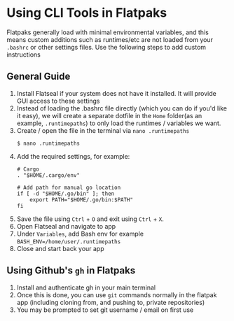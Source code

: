 # Using CLI Tools in Flatpaks

Flatpaks generally load with minimal environmental variables, and this means custom additions such as runtimes/etc are not loaded from your `.bashrc` or other settings files. Use the following steps to add custom instructions

## General Guide
1. Install Flatseal if your system does not have it installed. It will provide GUI access to these settings
2. Instead of loading the .bashrc file directly (which you can do if you'd like it easy), we will create a separate dotfile in the `Home` folder(as an example, `.runtimepaths`) to only load the runtimes / variables we want.
3. Create / open the file in the terminal via `nano .runtimepaths`
    ```
    $ nano .runtimepaths
    ```
4. Add the required settings, for example:
    ```
    # Cargo
    . "$HOME/.cargo/env"

    # Add path for manual go location
    if [ -d "$HOME/.go/bin" ]; then
        export PATH="$HOME/.go/bin:$PATH"
    fi
    ```
5. Save the file using `Ctrl` + `O` and exit using `Ctrl` + `X`.
6. Open Flatseal and navigate to app
7. Under `Variables`, add Bash env for example `BASH_ENV=/home/user/.runtimepaths`
8. Close and start back your app

## Using Github's `gh` in Flatpaks
1. Install and authenticate gh in your main terminal
2. Once this is done, you can use `git` commands normally in the flatpak app (including cloning from, and pushing to, private repositories)
3. You may be prompted to set git username / email on first use
